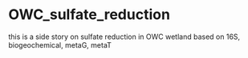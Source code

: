# OWC_sulfate_reduction
this is a side story on sulfate reduction in OWC wetland based on 16S, biogeochemical, metaG, metaT
